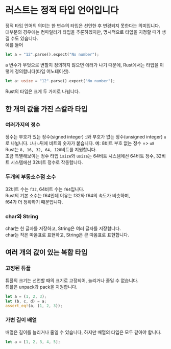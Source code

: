 # 러스트는 정적 타입 언어입니다

정적 타입 언어의 의미는 한 변수의 타입은 선언한 후 변경되지 못한다는 의미입니다.  
대부분의 경우에는 컴파일러가 타입을 추론하겠지만, 명시적으로 타입을 지정할 때가 생길 수도 있습니다.  
예를 들어

```rust
let a = "12".parse().expect("No number");
```

a 변수가 무엇으로 변할지 정의하지 않으면 에러가 나기 때문에, Rust에서는 타입을 이렇게 정의합니다(타입 어노테이션).

```rust
let a: usize = "12".parse().expect("No number");
```

Rust의 타입은 크게 두 가지로 나뉩니다.

## 한 개의 값을 가진 스칼라 타입

### 여러가지의 정수

정수는 부호가 있는 정수(signed integer) `i`와 부호가 없는 정수(unsigned integer) `u`로 나뉩니다.
`i`나 `u`뒤에 비트의 숫자가 붙습니다. 예: 8비트 부호 없는 정수 => `u8`  
Rust는 `8, 16, 32, 64, 128`비트를 지원합니다.  
조금 특별해보이는 정수 타입 `isize`와 `usize`는 64비트 시스템에선 64비트 정수, 32비트 시스템에선 32비트 정수로 작동합니다.

### 두개의 부동소수점 소수

32비트 수는 `f32`, 64비트 수는 `f64`입니다.  
Rust의 기본 소수는 f64인데 이유는 f32와 f64의 속도가 비슷하며,  
f64가 더 정확하기 때문입니다.

### char와 String

char는 한 글자를 저장하고, String은 여러 글자를 저장합니다.  
char는 작은 따옴표로 표현하고, String은 큰 따옴표로 표현합니다.

## 여러 개의 값이 있는 복합 타입

### 고정된 튜플

튜플의 크기는 선언할 때의 크기로 고정되어, 늘리거나 줄일 수 없습니다.  
튜플은 unpack과 pack을 지원합니다.

```rust
let a = (1, 2, 3);
let (b, c, d) = a;
assert_eq!(a, (1, 2, 3));
```

### 가변 길이 배열

배열은 길이를 늘리거나 줄일 수 있습니다, 하지만 배열의 타입은 모두 같아야 합니다.

```rs
let a = [1, 2, 3, 4, 5];
```
